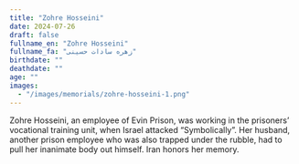 ```yaml
---
title: "Zohre Hosseini"
date: 2024-07-26
draft: false
fullname_en: "Zohre Hosseini"
fullname_fa: "زهره سادات حسینی"
birthdate: ""
deathdate: ""
age: ""
images:
  - "/images/memorials/zohre-hosseini-1.png"
---
```


Zohre Hosseini, an employee of Evin Prison, was working in the prisoners’ vocational training unit, when Israel attacked “Symbolically”. Her husband, another prison employee who was also trapped under the rubble, had to pull her inanimate body out himself. Iran honors her memory.